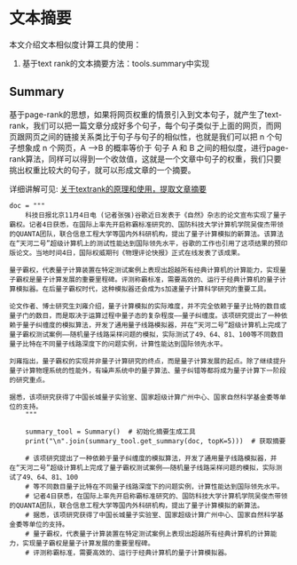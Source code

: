 # 文本摘要

本文介绍文本相似度计算工具的使用：
1. 基于text rank的文本摘要方法：tools.summary中实现


## Summary

基于page-rank的思想，如果将网页权重的情景引入到文本句子，就产生了text-rank，我们可以把一篇文章分成好多个句子，每个句子类似于上面的网页，而网页跟网页之间的链接关系类比于句子与句子的相似性，也就是我们可以把 n 个句子想象成 n 个网页，A -->B 的概率等价于 句子 A 和 B 之间的相似度，进行page-rank算法，同样可以得到一个收敛值，这就是一个文章中句子的权重，我们只要挑出权重比较大的句子，就可以形成文章的一个摘要。

详细讲解可见: [关于textrank的原理和使用，提取文章摘要](https://blog.csdn.net/qq_32023541/article/details/79073737)

```
doc = """
    科技日报北京11月4日电 (记者张强)谷歌近日发表于《自然》杂志的论文宣布实现了量子霸权。记者4日获悉，在国际上率先开启称霸标准研究的、国防科技大学计算机学院吴俊杰带领的QUANTA团队，联合信息工程大学等国内外科研机构，提出了量子计算模拟的新算法。该算法在“天河二号”超级计算机上的测试性能达到国际领先水平，谷歌的工作也引用了这项结果的预印版论文。当地时间4日，国际权威期刊《物理评论快报》正式在线发表了该成果。

量子霸权，代表量子计算装置在特定测试案例上表现出超越所有经典计算机的计算能力，实现量子霸权是量子计算发展的重要里程碑。评测称霸标准，需要高效的、运行于经典计算机的量子计算模拟器。在后量子霸权时代，这种模拟器还会成为s加速量子计算科学研究的重要工具。

论文作者、博士研究生刘雍介绍，量子计算模拟的实际难度，并不完全依赖于量子比特的数目或量子门的数目，而是取决于运算过程中量子态的复杂程度——量子纠缠度。该项研究提出了一种依赖于量子纠缠度的模拟算法，开发了通用量子线路模拟器，并在“天河二号”超级计算机上完成了量子霸权测试案例——随机量子线路采样问题的模拟，实际测试了49、64、81、100等不同数目量子比特在不同量子线路深度下的问题实例，计算性能达到国际领先水平。

刘雍指出，量子霸权的实现并非量子计算研究的终点，而是量子计算发展的起点。除了继续提升量子计算物理系统的性能外，有噪声系统中的量子算法、量子纠错等都将成为量子计算下一阶段的研究重点。

据悉，该项研究获得了中国长城量子实验室、国家超级计算广州中心、国家自然科学基金委等单位的支持。
    """

    summary_tool = Summary()  # 初始化摘要生成工具
    print("\n".join(summary_tool.get_summary(doc, topK=5)))  # 获取摘要

    # 该项研究提出了一种依赖于量子纠缠度的模拟算法，开发了通用量子线路模拟器，并在“天河二号”超级计算机上完成了量子霸权测试案例——随机量子线路采样问题的模拟，实际测试了49、64、81、100
    # 等不同数目量子比特在不同量子线路深度下的问题实例，计算性能达到国际领先水平。
    # 记者4日获悉，在国际上率先开启称霸标准研究的、国防科技大学计算机学院吴俊杰带领的QUANTA团队，联合信息工程大学等国内外科研机构，提出了量子计算模拟的新算法。
    # 据悉，该项研究获得了中国长城量子实验室、国家超级计算广州中心、国家自然科学基金委等单位的支持。
    # 量子霸权，代表量子计算装置在特定测试案例上表现出超越所有经典计算机的计算能力，实现量子霸权是量子计算发展的重要里程碑。
    # 评测称霸标准，需要高效的、运行于经典计算机的量子计算模拟器。
```
